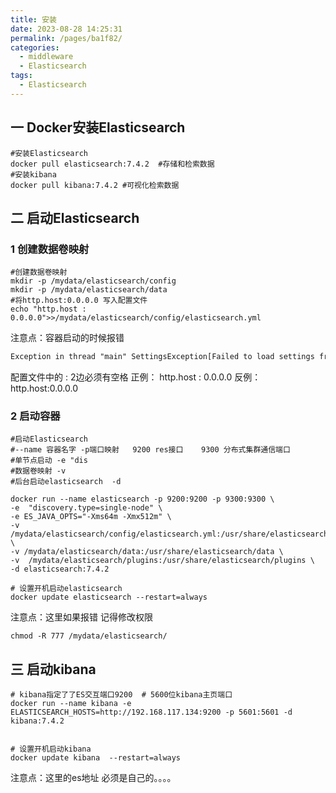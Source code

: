 ```yaml
---
title: 安装
date: 2023-08-28 14:25:31
permalink: /pages/ba1f82/
categories:
  - middleware
  - Elasticsearch
tags:
  - Elasticsearch
---
```

## 一 Docker安装Elasticsearch
```shell
#安装Elasticsearch 
docker pull elasticsearch:7.4.2  #存储和检索数据
#安装kibana
docker pull kibana:7.4.2 #可视化检索数据
```
## 二 启动Elasticsearch
### 1 创建数据卷映射
```shell
#创建数据卷映射
mkdir -p /mydata/elasticsearch/config
mkdir -p /mydata/elasticsearch/data
#将http.host:0.0.0.0 写入配置文件
echo "http.host : 0.0.0.0">>/mydata/elasticsearch/config/elasticsearch.yml
```
注意点：容器启动的时候报错
```xml
Exception in thread "main" SettingsException[Failed to load settings from [elasticsearch.yml]]; nested: ParsingException[Failed to parse object: expecting token of type [START_OBJECT] but found [VALUE_STRING]];
```
配置文件中的 :           2边必须有空格
正例： http.host : 0.0.0.0
反例：http.host:0.0.0.0
### 2 启动容器
```shell
#启动Elasticsearch
#--name 容器名字 -p端口映射   9200 res接口    9300 分布式集群通信端口
#单节点启动 -e "dis
#数据卷映射 -v
#后台启动elasticsearch  -d

docker run --name elasticsearch -p 9200:9200 -p 9300:9300 \
-e  "discovery.type=single-node" \
-e ES_JAVA_OPTS="-Xms64m -Xmx512m" \
-v /mydata/elasticsearch/config/elasticsearch.yml:/usr/share/elasticsearch/config/elasticsearch.yml \
-v /mydata/elasticsearch/data:/usr/share/elasticsearch/data \
-v  /mydata/elasticsearch/plugins:/usr/share/elasticsearch/plugins \
-d elasticsearch:7.4.2 

# 设置开机启动elasticsearch
docker update elasticsearch --restart=always
```
注意点：这里如果报错 记得修改权限
```shell
chmod -R 777 /mydata/elasticsearch/
```
## 三 启动kibana
```shell
# kibana指定了了ES交互端口9200  # 5600位kibana主页端口
docker run --name kibana -e ELASTICSEARCH_HOSTS=http://192.168.117.134:9200 -p 5601:5601 -d kibana:7.4.2


# 设置开机启动kibana
docker update kibana  --restart=always
```
注意点：这里的es地址  必须是自己的。。。。

